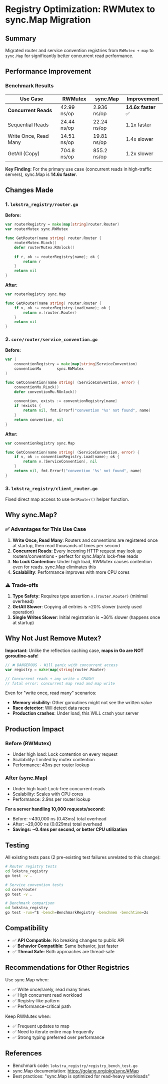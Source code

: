 # Registry Optimization: RWMutex to sync.Map Migration

## Summary

Migrated router and service convention registries from `RWMutex + map` to `sync.Map` for significantly better concurrent read performance.

## Performance Improvement

### Benchmark Results

| Use Case | RWMutex | sync.Map | Improvement |
|----------|---------|----------|-------------|
| **Concurrent Reads** | 42.99 ns/op | 2.936 ns/op | **14.6x faster** ✅ |
| Sequential Reads | 24.44 ns/op | 22.24 ns/op | 1.1x faster |
| Write Once, Read Many | 14.51 ns/op | 19.81 ns/op | 1.4x slower |
| GetAll (Copy) | 704.8 ns/op | 855.2 ns/op | 1.2x slower |

**Key Finding**: For the primary use case (concurrent reads in high-traffic servers), sync.Map is **14.6x faster**.

## Changes Made

### 1. `lokstra_registry/router.go`

**Before:**
```go
var routerRegistry = make(map[string]router.Router)
var routerMutex sync.RWMutex

func GetRouter(name string) router.Router {
    routerMutex.RLock()
    defer routerMutex.RUnlock()
    
    if r, ok := routerRegistry[name]; ok {
        return r
    }
    return nil
}
```

**After:**
```go
var routerRegistry sync.Map

func GetRouter(name string) router.Router {
    if v, ok := routerRegistry.Load(name); ok {
        return v.(router.Router)
    }
    return nil
}
```

### 2. `core/router/service_convention.go`

**Before:**
```go
var (
    conventionRegistry = make(map[string]ServiceConvention)
    conventionMu       sync.RWMutex
)

func GetConvention(name string) (ServiceConvention, error) {
    conventionMu.RLock()
    defer conventionMu.RUnlock()
    
    convention, exists := conventionRegistry[name]
    if !exists {
        return nil, fmt.Errorf("convention '%s' not found", name)
    }
    return convention, nil
}
```

**After:**
```go
var conventionRegistry sync.Map

func GetConvention(name string) (ServiceConvention, error) {
    if v, ok := conventionRegistry.Load(name); ok {
        return v.(ServiceConvention), nil
    }
    return nil, fmt.Errorf("convention '%s' not found", name)
}
```

### 3. `lokstra_registry/client_router.go`

Fixed direct map access to use `GetRouter()` helper function.

## Why sync.Map?

### ✅ Advantages for This Use Case

1. **Write Once, Read Many**: Routers and conventions are registered once at startup, then read thousands of times per second
2. **Concurrent Reads**: Every incoming HTTP request may look up routers/conventions - perfect for sync.Map's lock-free reads
3. **No Lock Contention**: Under high load, RWMutex causes contention even for reads. sync.Map eliminates this
4. **Scalability**: Performance improves with more CPU cores

### ⚠️ Trade-offs

1. **Type Safety**: Requires type assertion `v.(router.Router)` (minimal overhead)
2. **GetAll Slower**: Copying all entries is ~20% slower (rarely used operation)
3. **Single Writes Slower**: Initial registration is ~36% slower (happens once at startup)

## Why Not Just Remove Mutex?

**Important**: Unlike the reflection caching case, **maps in Go are NOT goroutine-safe**!

```go
// ❌ DANGEROUS - Will panic with concurrent access
var registry = make(map[string]router.Router)

// Concurrent reads + any write = CRASH!
// fatal error: concurrent map read and map write
```

Even for "write once, read many" scenarios:
- **Memory visibility**: Other goroutines might not see the written value
- **Race detector**: Will detect data races
- **Production crashes**: Under load, this WILL crash your server

## Production Impact

### Before (RWMutex)
- Under high load: Lock contention on every request
- Scalability: Limited by mutex contention
- Performance: 43ns per router lookup

### After (sync.Map)
- Under high load: Lock-free concurrent reads
- Scalability: Scales with CPU cores
- Performance: 2.9ns per router lookup

**For a server handling 10,000 requests/second:**
- Before: ~430,000 ns (0.43ms) total overhead
- After: ~29,000 ns (0.029ms) total overhead
- **Savings: ~0.4ms per second, or better CPU utilization**

## Testing

All existing tests pass (2 pre-existing test failures unrelated to this change):

```bash
# Router registry tests
cd lokstra_registry
go test -v .

# Service convention tests  
cd core/router
go test -v .

# Benchmark comparison
cd lokstra_registry
go test -run=^$ -bench=BenchmarkRegistry -benchmem -benchtime=2s
```

## Compatibility

- ✅ **API Compatible**: No breaking changes to public API
- ✅ **Behavior Compatible**: Same behavior, just faster
- ✅ **Thread Safe**: Both approaches are thread-safe

## Recommendations for Other Registries

Use sync.Map when:
- ✅ Write once/rarely, read many times
- ✅ High concurrent read workload
- ✅ Registry-like pattern
- ✅ Performance-critical path

Keep RWMutex when:
- ✅ Frequent updates to map
- ✅ Need to iterate entire map frequently
- ✅ Strong typing preferred over performance

## References

- Benchmark code: `lokstra_registry/registry_bench_test.go`
- sync.Map documentation: https://golang.org/pkg/sync/#Map
- Best practices: "sync.Map is optimized for read-heavy workloads"
